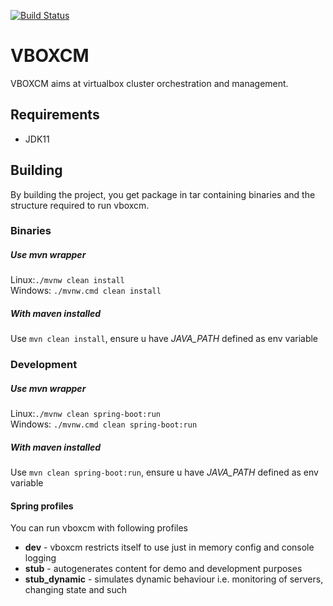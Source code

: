 [![Build Status](https://travis-ci.com/tpiskorski/vboxcm.svg?branch=master)](https://travis-ci.com/tpiskorski/vboxcm)
# VBOXCM
VBOXCM aims at virtualbox cluster orchestration and management.


## Requirements
* JDK11
## Building
By building the project, you get package in tar containing binaries and the structure required to run vboxcm.
### Binaries
##### Use mvn wrapper 
Linux:`./mvnw clean install` <br/>
Windows: `./mvnw.cmd clean install`
##### With maven installed 
Use `mvn clean install`, ensure u have *JAVA_PATH* defined as env variable
### Development
##### Use mvn wrapper 
Linux:`./mvnw clean spring-boot:run` <br/>
Windows: `./mvnw.cmd clean spring-boot:run`
##### With maven installed 
Use `mvn clean spring-boot:run`, ensure u have *JAVA_PATH* defined as env variable
#### Spring profiles
You can run vboxcm with following profiles
* **dev** - vboxcm restricts itself to use just in memory config and console logging
* **stub** - autogenerates content for demo and development purposes
* **stub_dynamic** - simulates dynamic behaviour i.e. monitoring of servers, changing state and such

